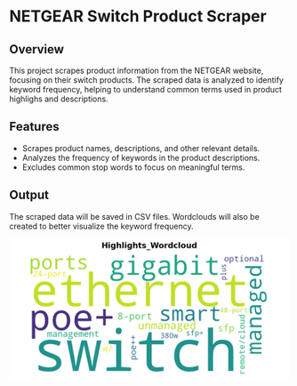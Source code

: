 # NETGEAR Switch Product Scraper

## Overview
This project scrapes product information from the NETGEAR website, focusing on their switch products. The scraped data is analyzed to identify keyword frequency, helping to understand common terms used in product highlighs and descriptions.

## Features
- Scrapes product names, descriptions, and other relevant details.
- Analyzes the frequency of keywords in the product descriptions.
- Excludes common stop words to focus on meaningful terms.

## Output
The scraped data will be saved in CSV files. Wordclouds will also be created to better visualize the keyword frequency.

![A picture showing the wordcloud visualization of common keywords in NETGEAR switch product pages' highlight sections](output/Highlights_Wordcloud.png)